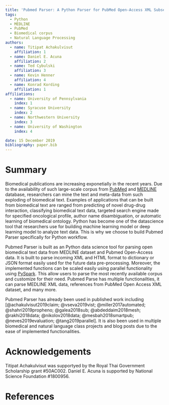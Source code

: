 ```yaml
---
title: 'Pubmed Parser: A Python Parser for PubMed Open-Access XML Subset and MEDLINE XML Dataset'
tags:
  - Python
  - MEDLINE
  - PubMed
  - Biomedical corpus
  - Natural Language Processing
authors:
  - name: Titipat Achakulvisut
    affiliation: 1
  - name: Daniel E. Acuna
    affiliation: 2
  - name: Ted Cybulski
    affiliation: 3
  - name: Kevin Henner
    affiliation: 4
  - name: Konrad Kording
    affiliation: 1
affiliations:
  - name: University of Pennsylvania
    index: 1
  - name: Syracuse University
    index: 2
  - name: Northwestern University
    index: 3
  - name: University of Washington
    index: 4

date: 15 December 2019
bibliography: paper.bib
---
```


# Summary

Biomedical publications are increasing exponetially in the recent years. Due to the availability of such large-scale corpus from [PubMed](https://pubmed.ncbi.nlm.nih.gov/) and [MEDLINE](https://www.nlm.nih.gov/bsd/medline.html) database, researchers can mine the text and meta-data from such exploding of biomedical text. Examples of applications that can be built from biomedical text are ranged from predicting of novel drug-drug interaction, classifying biomedical text data, targeted search engine made for specified oncological profile, author name disambiguation, or automatic learning of biomedical ontology. Python has become one of the datascience tool that researchers use for building machine learning model or deep learning model to analyze text data. This is why we choose to build Pubmed Parser specifically for Python workflow.

Pubmed Parser is built as an Python data science tool for parsing open biomedical text data from MEDLINE dataset and Pubmed Open-Access data. It is built to parse incoming XML and HTML format to dictionary or JSON format easily used for the future data pre-processing. Moreover, the implemented functions can be scaled easily using parallel functionality using [PySpark](https://spark.apache.org/). This allow users to parse the most recently available corpus and customize for their need. Pubmed Parse has multiple functionailties, it can parse MEDLINE XML data, references from PubMed Open Access XML dataset, and many more.

Pubmed Parser has already been used in published work including [@achakulvisut2019claim; @vseva2019vist; @miller2017automated; @shahri2019propheno; @galea2018sub; @abdeddaim2018mesh; @rakhi2018data; @nikolov2018data; @mesbah2018smartpub; @neves2019evaluation; @tang2019parallel]. It is also been used in multiple biomedical and natural language class projects and blog posts due to the ease of implemented functionalities.


# Acknowledgements

Titipat Achakulvisut was supportyed by the Royal Thai Government Scholarship grant #50AC002. Daniel E. Acuna is supported by National Science Foundation #1800956.

# References